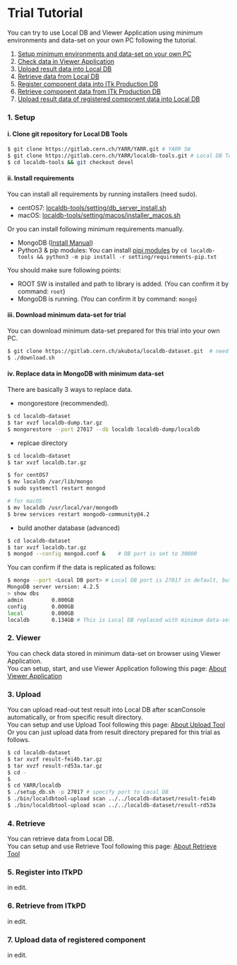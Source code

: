# Trial Tutorial

You can try to use Local DB and Viewer Application using minimum environments and data-set on your own PC following the tutorial.

1. [Setup minimum environments and data-set on your own PC](#1-setup)
2. [Check data in Viewer Application](#2-viewer)
3. [Upload result data into Local DB](#3-upload)
4. [Retrieve data from Local DB](#4-retrieve)
5. [Register component data into ITk Production DB](#5-register-into-itkpd)
6. [Retrieve component data from ITk Production DB](#6-retrieve-from-itkpd)
7. [Upload result data of registered component data into Local DB](#7-upload-data-of-registered-component)


### 1. Setup

#### i. Clone git repository for Local DB Tools

```bash
$ git clone https://gitlab.cern.ch/YARR/YARR.git # YARR SW
$ git clone https://gitlab.cern.ch/YARR/localdb-tools.git # Local DB Tools
$ cd localdb-tools && git checkout devel
```

#### ii. Install requirements

You can install all requirements by running installers (need sudo).

- centOS7: [localdb-tools/setting/db_server_install.sh](https://gitlab.cern.ch/YARR/localdb-tools/-/blob/devel/setting/db_server_install.sh)
- macOS: [localdb-tools/setting/macos/installer_macos.sh](https://gitlab.cern.ch/YARR/localdb-tools/-/blob/devel/setting/macos/installer_macos.sh)

Or you can install following minimum requirements manually.

- MongoDB ([Install Manual](https://docs.mongodb.com/manual/installation/))
- Python3 & pip modules: You can install [pipi modules](requirements-list.md) by `cd localdb-tools && python3 -m pip install -r setting/requirements-pip.txt`

You should make sure following points:

- ROOT SW is installed and path to library is added. (You can confirm it by command: `root`)
- MongoDB is running. (You can confirm it by command: `mongo`)

#### iii. Download minimum data-set for trial

You can download minimum data-set prepared for this trial into your own PC.<br>

```bash
$ git clone https://gitlab.cern.ch/akubota/localdb-dataset.git  # need your account in gitlab.cern.ch
$ ./download.sh
```

#### iv. Replace data in MongoDB with minimum data-set

There are basically 3 ways to replace data.

- mongorestore (recommended).

```bash
$ cd localdb-dataset
$ tar xvzf localdb-dump.tar.gz
$ mongorestore --port 27017 --db localdb localdb-dump/localdb
```

- replcae directory

```bash
$ cd localdb-dataset
$ tar xvzf localdb.tar.gz

$ for centOS7
$ mv localdb /var/lib/mongo
$ sudo systemctl restart mongod

# for macOS
$ mv localdb /usr/local/var/mongodb
$ brew services restart mongodb-community@4.2
```

- build another database (advanced)

```bash
$ cd localdb-dataset
$ tar xvzf localdb.tar.gz
$ mongod --config mongod.conf &    # DB port is set to 30000
```

You can confirm if the data is replicated as follows:

```bash
$ mongo --port <Local DB port> # Local DB port is 27017 in default, but 30000 if replaced by the last way
MongoDB server version: 4.2.5
> show dbs
admin         0.000GB
config        0.000GB
local         0.000GB
localdb       0.134GB # This is Local DB replaced with minimum data-set
```

### 2. Viewer

You can check data stored in minimum data-set on browser using Viewer Application.<br>
You can setup, start, and use Viewer Application following this page: [About Viewer Application](https://localdb-docs.readthedocs.io/en/devel/viewer/)

### 3. Upload

You can upload read-out test result into Local DB after scanConsole automatically, or from specific result directory.<br>
You can setup and use Upload Tool following this page: [About Upload Tool](https://localdb-docs.readthedocs.io/en/devel/upload/)<br>
Or you can just upload data from result directory prepared for this trial as follows.

```bash
$ cd localdb-dataset
$ tar xvzf result-fei4b.tar.gz
$ tar xvzf result-rd53a.tar.gz
$ cd -
$
$ cd YARR/localdb
$ ./setup_db.sh -p 27017 # specify port to Local DB
$ ./bin/localdbtool-upload scan ../../localdb-dataset/result-fei4b
$ ./bin/localdbtool-upload scan ../../localdb-dataset/result-rd53a
```

### 4. Retrieve

You can retrieve data from Local DB.<br>
You can setup and use Retrieve Tool following this page: [About Retrieve Tool](https://localdb-docs.readthedocs.io/en/devel/retrieve/)<br>

### 5. Register into ITkPD

in edit.

### 6. Retrieve from ITkPD

in edit.

### 7. Upload data of registered component

in edit.

